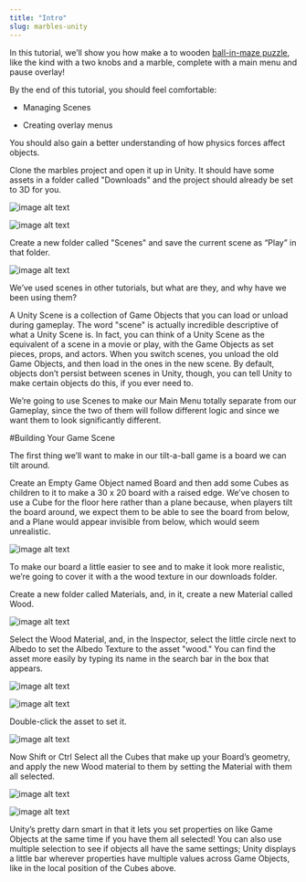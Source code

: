 ```yaml
---
title: "Intro"
slug: marbles-unity
---
```


In this tutorial, we’ll show you how make a to wooden [ball-in-maze puzzle](https://en.wikipedia.org/wiki/Ball-in-a-maze_puzzle), like the kind with a two knobs and a marble, complete with a main menu and pause overlay!

By the end of this tutorial, you should feel comfortable:

* Managing Scenes

* Creating overlay menus

You should also gain a better understanding of how physics forces affect objects.

Clone the marbles project and open it up in Unity.  It should have some assets in a folder called "Downloads" and the project should already be set to 3D for you.

![image alt text](../assets/image_0.png)

![image alt text](../assets/image_1.png)

Create a new folder called "Scenes" and save the current scene as “Play” in that folder.

![image alt text](../assets/image_2.png)

We’ve used scenes in other tutorials, but what are they, and why have we been using them?

A Unity Scene is a collection of Game Objects that you can load or unload during gameplay.  The word "scene" is actually incredible descriptive of what a Unity Scene is.  In fact, you can think of a Unity Scene as the equivalent of a scene in a movie or play, with the Game Objects as set pieces, props, and actors.  When you switch scenes, you unload the old Game Objects, and then load in the ones in the new scene.  By default, objects don’t persist between scenes in Unity, though, you can tell Unity to make certain objects do this, if you ever need to.

We’re going to use Scenes to make our Main Menu totally separate from our Gameplay, since the two of them will follow different logic and since we want them to look significantly different.

#Building Your Game Scene

The first thing we’ll want to make in our tilt-a-ball game is a board we can tilt around.

Create an Empty Game Object named Board and then add some Cubes as children to it to make a 30 x 20 board with a raised edge.  We’ve chosen to use a Cube for the floor here rather than a plane because, when players tilt the board around, we expect them to be able to see the board from below, and a Plane would appear invisible from below, which would seem unrealistic.

![image alt text](../assets/image_3.png)

To make our board a little easier to see and to make it look more realistic, we’re going to cover it with a the wood texture in our downloads folder.

Create a new folder called Materials, and, in it, create a new Material called Wood.

![image alt text](../assets/image_4.png)

Select the Wood Material, and, in the Inspector, select the little circle next to Albedo to set the Albedo Texture to the asset "wood."  You can find the asset more easily by typing its name in the search bar in the box that appears.

![image alt text](../assets/image_5.png)

![image alt text](../assets/image_6.png)

Double-click the asset to set it.

![image alt text](../assets/image_7.png)

Now Shift or Ctrl Select all the Cubes that make up your Board’s geometry, and apply the new Wood material to them by setting the Material with them all selected.

![image alt text](../assets/image_8.gif)

![image alt text](../assets/image_9.png)

Unity’s pretty darn smart in that it lets you set properties on like Game Objects at the same time if you have them all selected!  You can also use multiple selection to see if objects all have the same settings; Unity displays a little bar wherever properties have multiple values across Game Objects, like in the local position of the Cubes above.
